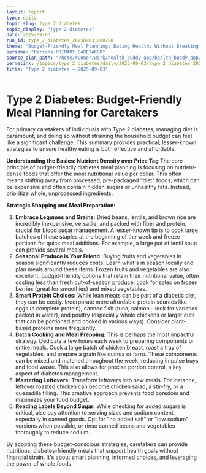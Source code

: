 ```yaml
---
layout: report
type: daily
topic_slug: type_2_diabetes
topic_display: "Type 2 diabetes"
date: 2025-09-03
run_id: type_2_diabetes_20250903_060708
theme: "Budget-Friendly Meal Planning: Eating Healthy Without Breaking the Bank"
persona: "Persona.PRIMARY_CARETAKER"
source_plan_path: "/home/runner/work/health_buddy_app/health_buddy_app/.results/type_2_diabetes/weekly_plan/2025-09-01/plan.json"
permalink: /topics/type_2_diabetes/daily/2025-09-03/type_2_diabetes_20250903_060708/
title: "Type 2 diabetes — 2025-09-03"
---
```


# Type 2 Diabetes: Budget-Friendly Meal Planning for Caretakers

For primary caretakers of individuals with Type 2 diabetes, managing diet is paramount, and doing so without straining the household budget can feel like a significant challenge. This summary provides practical, lesser-known strategies to ensure healthy eating is both effective and affordable.

**Understanding the Basics: Nutrient Density over Price Tag**
The core principle of budget-friendly diabetes meal planning is focusing on nutrient-dense foods that offer the most nutritional value per dollar. This often means shifting away from processed, pre-packaged "diet" foods, which can be expensive and often contain hidden sugars or unhealthy fats. Instead, prioritize whole, unprocessed ingredients.

**Strategic Shopping and Meal Preparation:**

1.  **Embrace Legumes and Grains:** Dried beans, lentils, and brown rice are incredibly inexpensive, versatile, and packed with fiber and protein, crucial for blood sugar management. A lesser-known tip is to cook large batches of these staples at the beginning of the week and freeze portions for quick meal additions. For example, a large pot of lentil soup can provide several meals.
2.  **Seasonal Produce is Your Friend:** Buying fruits and vegetables in season significantly reduces costs. Learn what's in season locally and plan meals around these items. Frozen fruits and vegetables are also excellent, budget-friendly options that retain their nutritional value, often costing less than fresh out-of-season produce. Look for sales on frozen berries (great for smoothies) and mixed vegetables.
3.  **Smart Protein Choices:** While lean meats can be part of a diabetic diet, they can be costly. Incorporate more affordable protein sources like eggs (a complete protein), canned fish (tuna, salmon – look for varieties packed in water), and poultry (especially whole chickens or larger cuts that can be portioned and cooked in various ways). Consider plant-based proteins more frequently.
4.  **Batch Cooking and Meal Prepping:** This is perhaps the most impactful strategy. Dedicate a few hours each week to preparing components or entire meals. Cook a large batch of chicken breast, roast a tray of vegetables, and prepare a grain like quinoa or farro. These components can be mixed and matched throughout the week, reducing impulse buys and food waste. This also allows for precise portion control, a key aspect of diabetes management.
5.  **Mastering Leftovers:** Transform leftovers into new meals. For instance, leftover roasted chicken can become chicken salad, a stir-fry, or a quesadilla filling. This creative approach prevents food boredom and maximizes your food budget.
6.  **Reading Labels Beyond Sugar:** While checking for added sugars is critical, also pay attention to serving sizes and sodium content, especially in canned goods. Opt for "no added salt" or "low sodium" versions when possible, or rinse canned beans and vegetables thoroughly to reduce sodium.

By adopting these budget-conscious strategies, caretakers can provide nutritious, diabetes-friendly meals that support health goals without financial strain. It's about smart planning, informed choices, and leveraging the power of whole foods.
